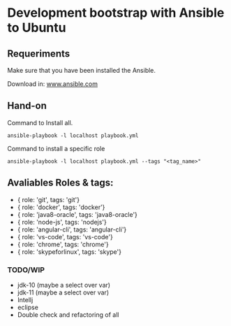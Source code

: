 # Development bootstrap with Ansible to Ubuntu

## Requeriments

Make sure that you have been installed the Ansible.

Download in: www.ansible.com

## Hand-on

Command to Install all.

`
    ansible-playbook -l localhost playbook.yml
`

Command to install a specific role

`
    ansible-playbook -l localhost playbook.yml --tags "<tag_name>"
`

## Avaliables Roles & tags:

- { role: 'git', tags: 'git'}
- { role: 'docker', tags: 'docker'}
- { role: 'java8-oracle', tags: 'java8-oracle'}
- { role: 'node-js', tags: 'nodejs'}
- { role: 'angular-cli', tags: 'angular-cli'}
- { role: 'vs-code', tags: 'vs-code'}
- { role: 'chrome', tags: 'chrome'}
- { role: 'skypeforlinux', tags: 'skype'}

### TODO/WIP

- jdk-10 (maybe a select over var)
- jdk-11 (maybe a select over var)
- Intellj
- eclipse
- Double check and refactoring of all